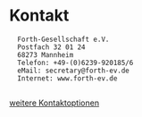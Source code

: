 # Kontakt

````
  Forth-Gesellschaft e.V.
  Postfach 32 01 24
  68273 Mannheim
  Telefon: +49-(0)6239-920185/6
  eMail: secretary@forth-ev.de
  Internet: www.forth-ev.de
 
````

 [weitere Kontaktoptionen](https://wiki.forth-ev.de/doku.php/infos)


